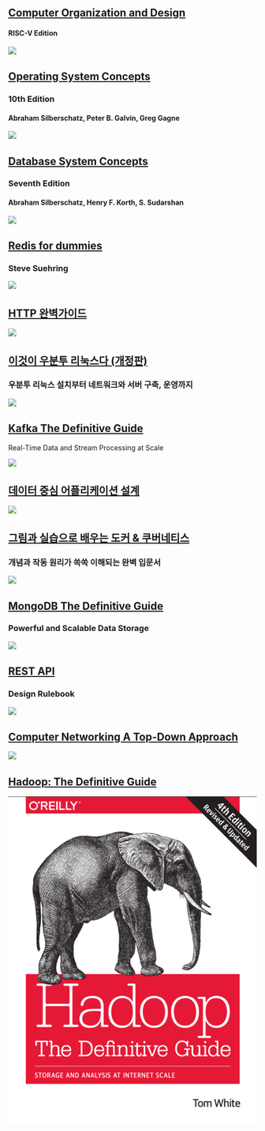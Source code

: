 ## [Computer Organization and Design](computer_oragnization_and_design/README.md)

#### RISC-V Edition

<img src="computer_oragnization_and_design/img.png"  width="30%"/>

## [Operating System Concepts](operating_system_concepts/README.md)

### 10th Edition

#### Abraham Silberschatz, Peter B. Galvin, Greg Gagne

<img src="img_4.png"  width="30%"/>

## [Database System Concepts](database_system_concepts/README.md)

### Seventh Edition

#### Abraham Silberschatz, Henry F. Korth, S. Sudarshan

<img src="img_7.png"  width="30%"/>

## [Redis for dummies](redis_for_dummies/README.md)

### Steve Suehring

<img src="img_9.png"  width="30%"/>

## [HTTP 완벽가이드](http-the-definitive-guide)

<img src="img_2.png"  width="30%"/>

## [이것이 우분투 리눅스다 (개정판)](ubu)

### 우분투 리눅스 설치부터 네트워크와 서버 구축, 운영까지

<img src="img_3.png"  width="30%"/>

## [Kafka The Definitive Guide](Kafka_The_Definitive_Guide/README.md)

Real-Time Data and Stream Processing at Scale

<img src="img_8.png"  width="30%"/>

## [데이터 중심 어플리케이션 설계](ddia)

<img src="img_1.png"  width="30%"/>

## [그림과 실습으로 배우는 도커 & 쿠버네티스](dkkb)

### 개념과 작동 원리가 쏙쏙 이해되는 완벽 입문서

<img src="img.png"  width="30%"/>

## [MongoDB The Definitive Guide](mongodb_the_definitive_guide/README.md)

### Powerful and Scalable Data Storage

<img src="img_10.png"  width="30%"/>

## [REST API](rest_api/README.md)

### Design Rulebook

<img src="img_11.png"  width="30%"/>

## [Computer Networking A Top-Down Approach](computer_networking_a_top_down_approach/README.md)

<img src="img_12.png"  width="30%"/>

## [Hadoop: The Definitive Guide](hadoop_the_definitive_guide/README.md)

![img_13.png](img_13.png)

